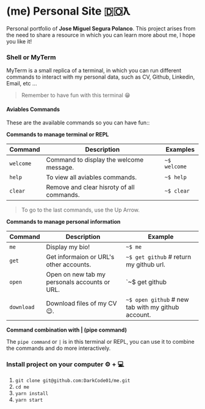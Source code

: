 # (me) Personal Site 🇩🇴ƛ

Personal portfolio of **Jose Miguel Segura Polanco**. This project arises from the need to share a resource in which you can learn more about me, I hope you like it!

### Shell or MyTerm

MyTerm is a small replica of a terminal, in which you can run different commands to interact with my personal data, such as CV, Github, Linkedin, Email, etc ...

> Remember to have fun with this terminal 😁

#### Aviables Commands

These are the available commands so you can have fun::

**Commands to manage terminal or REPL**

| Command           | Description                               | Examples                               |
| ----------------- | ----------------------------------------- | -------------------------------------- |
| `welcome`         | Command to display the welcome message.   | `~$ welcome`                           |
| `help`            | To view all aviables commands.            | `~$ help`                              |
| `clear`           | Remove and clear hisroty of all commands. | `~$ clear`                             |


> To go to the last commands, use the Up Arrow.


**Commands to manage personal information**

| Command           | Description                                   | Example                                              |
| ----------------- | --------------------------------------------- | ---------------------------------------------------- |
| `me`              | Display my bio!                               | `~$ me`                                              |
| `get`             | Get informaion or URL's other accounts.       | `~$ get github` # return my github url.              |
| `open`            | Open on new tab my personals accounts or URL. | `~$ get github | open` or `open https://google.com/` |
| `download`        | Download files of my CV 😉.                   | `~$ open github` # new tab with my github account.   |

**Command combination with | (pipe command)**

The `pipe command` or `|` is in this terminal or REPL, you can use it to combine the commands and do more interactively.



### Install project on your computer ⚙️ + 💻

1. `git clone git@github.com:DarkCode01/me.git`
2. `cd me`
3. `yarn install`
4. `yarn start`
